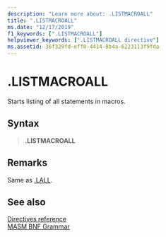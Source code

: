 ```yaml
---
description: "Learn more about: .LISTMACROALL"
title: ".LISTMACROALL"
ms.date: "12/17/2019"
f1_keywords: [".LISTMACROALL"]
helpviewer_keywords: [".LISTMACROALL directive"]
ms.assetid: 36f329fd-eff0-4414-8b4a-6223113f9fda
---
```

# .LISTMACROALL

Starts listing of all statements in macros.

## Syntax

> **.LISTMACROALL**

## Remarks

Same as [.LALL](dot-lall.md).

## See also

[Directives reference](directives-reference.md)\
[MASM BNF Grammar](masm-bnf-grammar.md)
